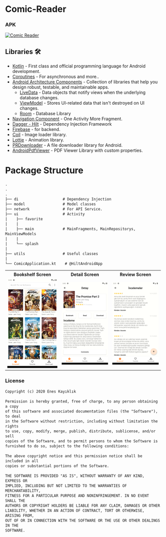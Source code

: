 # Comic-Reader

### APK
[![Comic Reader](https://img.shields.io/github/v/release/patilshreyas/covid19-notifier-in?color=%23FFFF&label=Download%20APK&logo=android)](https://github.com/Enes-Kayiklik/Comic-Reader/blob/master/apk/comic%20reader.apk?raw=true)

## Libraries 🛠
- [Kotlin](https://kotlinlang.org/) - First class and official programming language for Android development.
- [Coroutines](https://kotlinlang.org/docs/reference/coroutines-overview.html) - For asynchronous and more..
- [Android Architecture Components](https://developer.android.com/topic/libraries/architecture) - Collection of libraries that help you design robust, testable, and maintainable apps.
  - [LiveData](https://developer.android.com/topic/libraries/architecture/livedata) - Data objects that notify views when the underlying database changes.
  - [ViewModel](https://developer.android.com/topic/libraries/architecture/viewmodel) - Stores UI-related data that isn't destroyed on UI changes. 
  - [Room](https://developer.android.com/topic/libraries/architecture/room) - Database Library
- [Navigation Component](https://developer.android.com/guide/navigation/navigation-getting-started) - One Activity More Fragment.
- [Dagger - Hilt](https://dagger.dev/hilt/) - Dependency Injection Framework
- [Firebase](https://firebase.google.com/) - for backend.
- [Coil](https://github.com/coil-kt/coil) - Image loader library.
- [Lottie](https://github.com/airbnb/lottie-android) - Animation library.
- [PRDownloader](https://github.com/MindorksOpenSource/PRDownloader) - A file downloader library for Android.
- [AndroidPdfViewer](https://github.com/barteksc/AndroidPdfViewer) - PDF Viewer Library with custom properties.


# Package Structure
    .
    .
    .
    ├── di                    # Dependency Injection 
    ├── model                 # Model classes
    ├── network               # For API Service.
    ├── ui                    # Activity
    |    ├── favorite           
    |    |               
    |    ├── main             # MainFragments, MainRepositorys, MainViewModels
    |    |
    |    └── splash
    |
    ├── utils                 # Useful classes
    |
    └── ComicApplication.kt    # @HiltAndroidApp
    
<table style="width:100%">
  <tr>
    <th>Bookshelf Screen</th>
    <th>Detail Screen</th>
    <th>Review Screen</th>
  </tr>
  <tr>
    <td><img src="screenshots/Screenshot_1602333815 (Phone).png"/></td>
    <td><img src="screenshots/Screenshot_1602333932 (Phone).png"/></td>
    <td><img src="screenshots/Screenshot_1602334283 (Phone).png"/></td>
  </tr>
</table>

### License
```
Copyright (c) 2020 Enes Kayıklık

Permission is hereby granted, free of charge, to any person obtaining a copy
of this software and associated documentation files (the "Software"), to deal
in the Software without restriction, including without limitation the rights
to use, copy, modify, merge, publish, distribute, sublicense, and/or sell
copies of the Software, and to permit persons to whom the Software is
furnished to do so, subject to the following conditions:

The above copyright notice and this permission notice shall be included in all
copies or substantial portions of the Software.

THE SOFTWARE IS PROVIDED "AS IS", WITHOUT WARRANTY OF ANY KIND, EXPRESS OR
IMPLIED, INCLUDING BUT NOT LIMITED TO THE WARRANTIES OF MERCHANTABILITY,
FITNESS FOR A PARTICULAR PURPOSE AND NONINFRINGEMENT. IN NO EVENT SHALL THE
AUTHORS OR COPYRIGHT HOLDERS BE LIABLE FOR ANY CLAIM, DAMAGES OR OTHER
LIABILITY, WHETHER IN AN ACTION OF CONTRACT, TORT OR OTHERWISE, ARISING FROM,
OUT OF OR IN CONNECTION WITH THE SOFTWARE OR THE USE OR OTHER DEALINGS IN THE
SOFTWARE.
```
